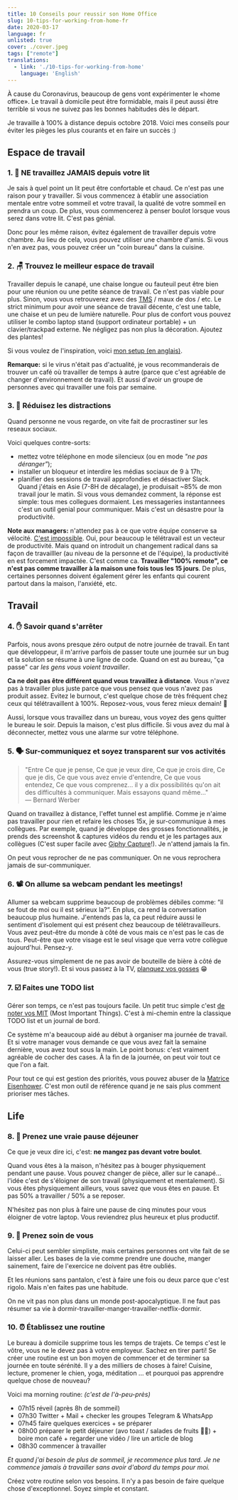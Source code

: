 ```yaml
---
title: 10 Conseils pour reussir son Home Office
slug: 10-tips-for-working-from-home-fr
date: 2020-03-17
language: fr
unlisted: true
cover: ./cover.jpeg
tags: ["remote"]
translations:
  - link: './10-tips-for-working-from-home'
    language: 'English'
---
```


À cause du Coronavirus, beaucoup de gens vont expérimenter le «home office». Le travail à domicile peut être formidable, mais il peut aussi être terrible si vous ne suivez pas les bonnes habitudes dès le départ.

Je travaille à 100% à distance depuis octobre 2018. Voici mes conseils pour éviter les pièges les plus courants et en faire un succès :)


## Espace de travail

### 1. 🛌 NE travaillez JAMAIS depuis votre lit
Je sais à quel point un lit peut être confortable et chaud. Ce n'est pas une raison pour y travailler. Si vous commencez à établir une association mentale entre votre sommeil et votre travail, la qualité de votre sommeil en prendra un coup. De plus, vous commencerez à penser boulot lorsque vous serez dans votre lit. C'est pas génial.

Donc pour les même raison, évitez également de travailler depuis votre chambre. Au lieu de cela, vous pouvez utiliser une chambre d'amis. Si vous n'en avez pas, vous pouvez créer un "coin bureau" dans la cuisine.


### 2. 🪑 Trouvez le meilleur espace de travail
Travailler depuis le canapé, une chaise longue ou fauteuil peut être bien pour une réunion ou une petite séance de travail. Ce n'est pas viable pour plus. Sinon, vous vous retrouverez avec des [TMS](https://fr.wikipedia.org/wiki/Trouble_musculosquelettique) / maux de dos / etc. Le strict minimum pour avoir une séance de travail décente, c'est une table, une chaise et un peu de lumière naturelle. Pour plus de confort vous pouvez utiliser le combo laptop stand (support ordinateur portable) + un clavier/trackpad externe. Ne négligez pas non plus la décoration. Ajoutez des plantes!

Si vous voulez de l'inspiration, voici [mon setup (en anglais)](/uses).

**Remarque:** si le virus n'était pas d'actualité, je vous recommanderais de trouver un café où travailler de temps à autre (parce que c'est agréable de changer d'environnement de travail). Et aussi d'avoir un groupe de personnes avec qui travailler une fois par semaine.


### 3. 📲 Réduisez les distractions
Quand personne ne vous regarde, on vite fait de procrastiner sur les reseaux sociaux.

Voici quelques contre-sorts:
* mettez votre téléphone en mode silencieux (ou en mode *"ne pas déranger"*);
* installer un bloqueur et interdire les médias sociaux de 9 à 17h;
* planifier des sessions de travail approfondies et désactiver Slack. Quand j'étais en Asie (7-8H de décalage), je produisait ~85% de mon travail jour le matin. Si vous vous demandez comment, la réponse est simple: tous mes collegues dormaient. Les messageries instantannees c'est un outil genial pour communiquer. Mais c'est un désastre pour la productivité.

**Note aux managers:** 
n'attendez pas à ce que votre équipe conserve sa vélocité. [C'est impossible](https://twitter.com/dhh/status/1239626937577828352). Oui, pour beaucoup le télétravail est un vecteur de productivité. Mais quand on introduit un changement radical dans sa façon de travailller (au niveau de la personne et de l'équipe), la productivité en est forcement impactée. C'est comme ca. **Travailler "100% remote", ce n'est pas comme travailler à la maison une fois tous les 15 jours**. De plus, certaines personnes doivent également gérer les enfants qui courent partout dans la maison, l'anxiété, etc.


## Travail

### 4. ✋ Savoir quand s'arrêter

Parfois, nous avons presque zéro output de notre journée de travail. En tant que développeur, il m'arrive parfois de passer toute une journée sur un bug et la solution se résume à une ligne de code. Quand on est au bureau, "ça passe" car *les gens vous voient travailler*.

**Ca ne doit pas être différent quand vous travaillez à distance**. Vous n'avez pas à travailler plus juste parce que vous pensez que vous n'avez pas produit assez. Evitez le burnout, c'est quelque chose de très fréquent chez ceux qui télétravaillent à 100%. Reposez-vous, vous ferez mieux demain! 💪

Aussi, lorsque vous travaillez dans un bureau, vous voyez des gens quitter le bureau le soir. Depuis la maison, c'est plus difficile. Si vous avez du mal à déconnecter, mettez vous une alarme sur votre téléphone.

### 5. 🗣 Sur-communiquez et soyez transparent sur vos activités

> "Entre Ce que je pense, Ce que je veux dire, Ce que je crois dire, Ce que je dis, Ce que vous avez envie d'entendre, Ce que vous entendez, Ce que vous comprenez... il y a dix possibilités qu'on ait des difficultés à communiquer. Mais essayons quand même..."  
> — Bernard Werber

Quand on travaillez à distance, l'effet tunnel est amplifié. Comme je n'aime pas travailler pour rien et refaire les choses 15x, je sur-communique à mes collègues. Par exemple, quand je développe des grosses fonctionnalités, je prends des screenshot & captures vidéos du rendu et je les partages aux collègues (C'est super facile avec [Giphy Capture](https://giphy.com/apps/giphycapture)!). Je n'attend jamais la fin.

On peut vous reprocher de ne pas communiquer. On ne vous reprochera jamais de sur-communiquer.


### 6. 📽 On allume sa webcam pendant les meetings!
Allumer sa webcam supprime beaucoup de problèmes débiles comme: “il se fout de moi ou il est sérieux la?“. En plus, ca rend la conversation beaucoup plus humaine. J'entends pas la, ca peut réduire aussi le sentiment d'isolement qui est présent chez beaucoup de télétravailleurs. Vous avez peut-être du monde à côté de vous mais ce n'est pas le cas de tous. Peut-être que votre visage est le seul visage que verra votre collègue aujourd'hui. Pensez-y.

Assurez-vous simplement de ne pas avoir de bouteille de bière à côté de vous (true story!). Et si vous passez à la TV, [planquez vos gosses](https://www.youtube.com/watch?v=Mh4f9AYRCZY&feature=emb_title) 😁


### 7. ☑️ Faites une TODO list
Gérer son temps, ce n'est pas toujours facile. Un petit truc simple c'est [de noter vos MIT](https://about.gitlab.com/blog/2018/05/17/eliminating-distractions-and-getting-things-done/#2-write-down-your-mits) (Most Important Things). C'est à mi-chemin entre la classique TODO list et un journal de bord.

Ce système m'a beaucoup aidé au début à organiser ma journée de travail. Et si votre manager vous demande ce que vous avez fait la semaine dernière, vous avez tout sous la main. Le point bonus: c'est vraiment agréable de cocher des cases. À la fin de la journée, on peut voir tout ce que l'on a fait.

Pour tout ce qui est gestion des priorités, vous pouvez abuser de la [Matrice Eisenhower](https://www.eisenhower.me/eisenhower-matrix/). C'est mon outil de référence quand je ne sais plus comment prioriser mes tâches.


## Life

### 8. 🍛 Prenez une vraie pause déjeuner
Ce que je veux dire ici, c'est: **ne mangez pas devant votre boulot**.

Quand vous êtes à la maison, n'hésitez pas à bouger physiquement pendant une pause. Vous pouvez changer de pièce, aller sur le canapé… l'idée c'est de s'éloigner de son travail (physiquement et mentalement). Si vous êtes physiquement ailleurs, vous savez que vous êtes en pause. Et pas 50% a travailler / 50% a se reposer.

N'hésitez pas non plus à faire une pause de cinq minutes pour vous éloigner de votre laptop. Vous reviendrez plus heureux et plus productif.


### 9. 🍃 Prenez soin de vous
Celui-ci peut sembler simpliste, mais certaines personnes ont vite fait de se laisser aller. Les bases de la vie comme prendre une douche, manger sainement, faire de l'exercice ne doivent pas être oubliés.

Et les réunions sans pantalon, c'est à faire une fois ou deux parce que c'est rigolo. Mais n'en faites pas une habitude.

On ne vit pas non plus dans un monde post-apocalyptique. Il ne faut pas résumer sa vie à dormir-travailler-manger-travailler-netflix-dormir.


### 10. ⏰ Établissez une routine
Le bureau à domicile supprime tous les temps de trajets. Ce temps c'est le vôtre, vous ne le devez pas à votre employeur. Sachez en tirer parti! Se créer une routine est un bon moyen de commencer et de terminer sa journée en toute sérénité. Il y a des milliers de choses à faire! Cuisine, lecture, promener le chien, yoga, méditation ... et pourquoi pas apprendre quelque chose de nouveau?

Voici ma morning routine: *(c'est de l'à-peu-près)*
* 07h15 réveil (après 8h de sommeil)
* 07h30 Twitter + Mail + checker les groupes Telegram & WhatsApp
* 07h45 faire quelques exercices + se préparer
* 08h00 préparer le petit déjeuner (avo toast / salades de fruits 👨‍🍳) + boire mon café + regarder une vidéo / lire un article de blog
* 08h30 commencer à travailler

*Et quand j'ai besoin de plus de sommeil, je recommence plus tard. Je ne commence jamais à travailler sans avoir d'abord du temps pour moi.*

Créez votre routine selon vos besoins. Il n'y a pas besoin de faire quelque chose d'exceptionnel. Soyez simple et constant.